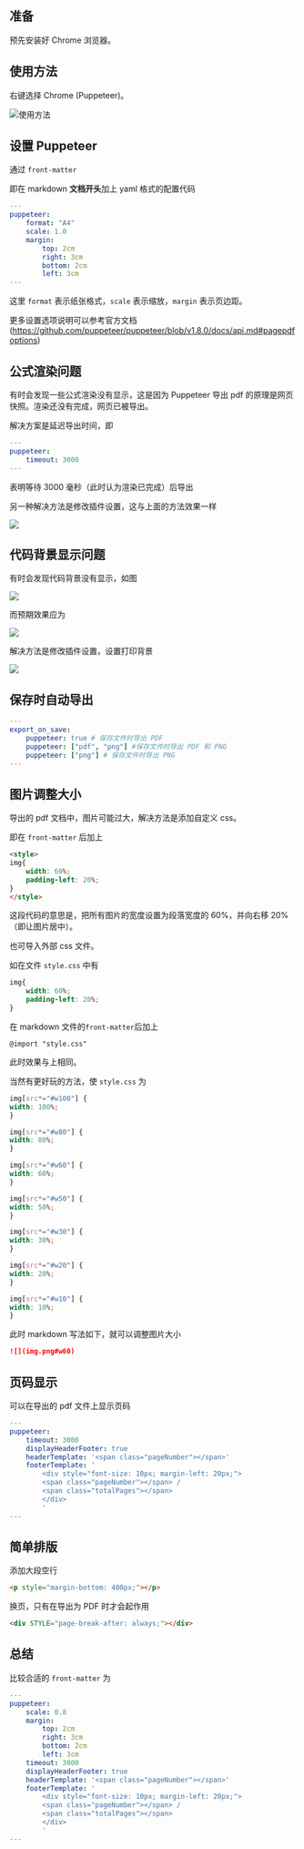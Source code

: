 <!-- #! https://zhuanlan.zhihu.com/p/615810007
# VSCode 中 Markdown Preview Enhanced 插件利用 Chrome (Puppeteer) 导出 PDF 文件使用说明与问题解决 -->

## 准备

预先安装好 Chrome 浏览器。

## 使用方法

右键选择 Chrome (Puppeteer)。

![使用方法](PasteImage/2023-10-12-12-21-35.png)

## 设置 Puppeteer

通过 `front-matter`

即在 markdown **文档开头**加上 yaml 格式的配置代码

```yaml
---
puppeteer:
    format: "A4"
    scale: 1.0
    margin:
        top: 2cm
        right: 3cm
        bottom: 2cm
        left: 3cm
---
```

这里 `format` 表示纸张格式，`scale` 表示缩放，`margin` 表示页边距。

更多设置选项说明可以参考官方文档 (<https://github.com/puppeteer/puppeteer/blob/v1.8.0/docs/api.md#pagepdfoptions>)

## 公式渲染问题

有时会发现一些公式渲染没有显示，这是因为 Puppeteer 导出 pdf 的原理是网页快照。渲染还没有完成，网页已被导出。

解决方案是延迟导出时间，即

```yaml
---
puppeteer:
    timeout: 3000
---
```

表明等待 3000 毫秒（此时认为渲染已完成）后导出

另一种解决方法是修改插件设置，这与上面的方法效果一样

![](PasteImage/2023-10-12-12-12-40.png)

## 代码背景显示问题

有时会发现代码背景没有显示，如图

![](PasteImage/2023-10-12-12-17-10.png)

而预期效果应为

![](PasteImage/2023-10-12-12-15-58.png)

解决方法是修改插件设置，设置打印背景

![](PasteImage/2023-10-12-12-18-11.png)

## 保存时自动导出

```yaml
---
export_on_save:
    puppeteer: true # 保存文件时导出 PDF
    puppeteer: ["pdf", "png"] #保存文件时导出 PDF 和 PNG
    puppeteer: ["png"] # 保存文件时导出 PNG
---
```

## 图片调整大小

导出的 pdf 文档中，图片可能过大，解决方法是添加自定义 css。

即在 `front-matter` 后加上

```html
<style>
img{
    width: 60%;
    padding-left: 20%;
}
</style>
```

这段代码的意思是，把所有图片的宽度设置为段落宽度的 60%，并向右移 20%（即让图片居中）。

也可导入外部 css 文件。

如在文件 `style.css` 中有

```css
img{
    width: 60%;
    padding-left: 20%;
}
```

在 markdown 文件的`front-matter`后加上

```
@import "style.css"
```

此时效果与上相同。

当然有更好玩的方法，使 `style.css` 为

```css
img[src*="#w100"] {
width: 100%;
}

img[src*="#w80"] {
width: 80%;
}

img[src*="#w60"] {
width: 60%;
}

img[src*="#w50"] {
width: 50%;
}

img[src*="#w30"] {
width: 30%;
}

img[src*="#w20"] {
width: 20%;
}

img[src*="#w10"] {
width: 10%;
}
```

此时 markdown 写法如下，就可以调整图片大小

```markdown
![](img.png#w60)
```

## 页码显示

可以在导出的 pdf 文件上显示页码

```yaml
---
puppeteer:
    timeout: 3000
    displayHeaderFooter: true
    headerTemplate: '<span class="pageNumber"></span>'
    footerTemplate: '
        <div style="font-size: 10px; margin-left: 20px;">
        <span class="pageNumber"></span> / 
        <span class="totalPages"></span>
        </div>
        '
---
```

## 简单排版

添加大段空行

```markdown
<p style="margin-bottom: 400px;"></p>
```

换页，只有在导出为 PDF 时才会起作用

```markdown
<div STYLE="page-break-after: always;"></div>
```

## 总结

比较合适的 `front-matter` 为

```yaml
---
puppeteer:
    scale: 0.8
    margin:
        top: 2cm
        right: 3cm
        bottom: 2cm
        left: 3cm
    timeout: 3000
    displayHeaderFooter: true
    headerTemplate: '<span class="pageNumber"></span>'
    footerTemplate: '
        <div style="font-size: 10px; margin-left: 20px;">
        <span class="pageNumber"></span> / 
        <span class="totalPages"></span>
        </div>
        '
---
```

